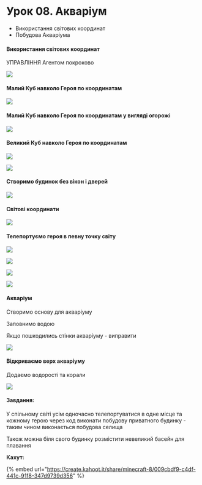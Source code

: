 # Урок 08. Акваріум

* Використання світових координат&#x20;
* Побудова Акваріума

#### Використання світових координат

УПРАВЛІННЯ Агентом покроково

![](<../../.gitbook/assets/image (201).png>)

#### Малий Куб навколо Героя по координатам

![](<../../.gitbook/assets/image (166) (1).png>)

#### Малий Куб навколо Героя по координатам у вигляді огорожі

![](<../../.gitbook/assets/image (206).png>)

#### Великий Куб навколо Героя по координатам

![](<../../.gitbook/assets/image (218).png>)

![](<../../.gitbook/assets/image (183).png>)

#### Створимо будинок без вікон і дверей

![](<../../.gitbook/assets/image (196) (1).png>)

#### Світові координати

![](<../../.gitbook/assets/image (204) (1).png>)

#### Телепортуємо героя в певну точку світу

![](<../../.gitbook/assets/image (202).png>)

![](<../../.gitbook/assets/image (169).png>)

![](<../../.gitbook/assets/image (160).png>)

![](<../../.gitbook/assets/image (203).png>)

#### Акваріум

Створимо основу для акваріуму

Заповнимо водою

Якщо пошкодились стінки акваріуму - виправити

![](<../../.gitbook/assets/image (158).png>)

#### Відкриваємо верх акваріуму

Додаємо водорості та корали

![](<../../.gitbook/assets/image (159).png>)

#### Завдання:

У спільному світі усім одночасно телепортуватися в одне місце та кожному герою через код виконати побудову приватного будинку - таким чином виконається побудова селища

Також можна біля свого будинку розмістити невеликий басейн для плавання

**Кахут:**

{% embed url="https://create.kahoot.it/share/minecraft-8/009cbdf9-c4df-441c-91f8-347d9739d356" %}
